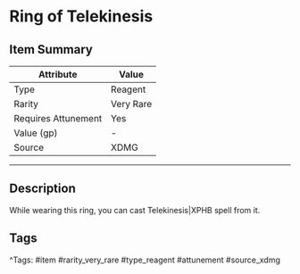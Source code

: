 # Ring of Telekinesis

## Item Summary

| Attribute            | Value                        |
|----------------------|------------------------------|
| Type                 | Reagent |
| Rarity               | Very Rare             |
| Requires Attunement  | Yes                |
| Value (gp)           | -    |
| Source               | XDMG |

---

## Description

While wearing this ring, you can cast Telekinesis|XPHB spell from it.

## Tags

^Tags: #item #rarity_very_rare #type_reagent #attunement #source_xdmg